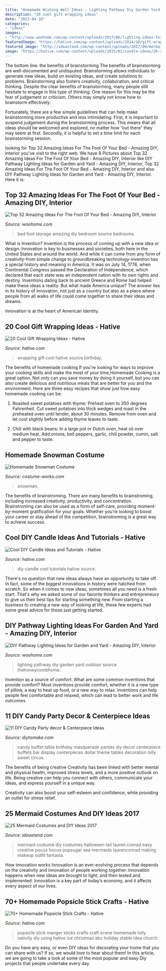 ```yaml
---
title: "Homemade Wishing Well Ideas ~ Lighting Pathway Diy Garden Yard Outdoor Source Thehoneycombhome"
description: "20 cool gift wrapping ideas"
date: "2023-04-28"
categories:
- "ideas"
images:
- "http://www.woohome.com/wp-content/uploads/2017/06/lighting-ideas-for-pathway-6.jpg"
featuredImage: "https://hative.com/wp-content/uploads/2014/10/gift-wrapping-ideas/4-cool-gift-wrapping-ideas.jpg"
featured_image: "http://ideastand.com/wp-content/uploads/2017/09/mermaid-costume-diy/4-mermaid-costume-diy-ideas-tutorials.jpg"
image: "https://hative.com/wp-content/uploads/2015/01/candle-ideas/26-cool-diy-candle-ideas-and-tutorials.jpg"
---
```



The bottom line: the benefits of brainstorming
The benefits of brainstorming are well-documented and undisputed. Brainstorming allows individuals to generate new ideas, build on existing ideas, and create solutions to problems. Brainstorming also fosters creativity, collaboration, and critical thinking.
Despite the clear benefits of brainstorming, many people still hesitate to engage in this type of thinking. One reason for this may be the fear of judgement or criticism. Others may simply not know how to brainstorm effectively.

Fortunately, there are a few simple guidelines that can help make brainstorming more productive and less intimidating. First, it is important to suspend judgement during the brainstorming process. This means that all ideas should be welcomed and explored, no matter how “out there” they may seem at first. Secondly, it is helpful to set a time limit for each brainstorming session.

	

		
looking for Top 32 Amazing Ideas For The Foot Of Your Bed - Amazing DIY, Interior you've visit to the right web. We have 8 Pictures about Top 32 Amazing Ideas For The Foot Of Your Bed - Amazing DIY, Interior like DIY Pathway Lighting Ideas for Garden and Yard - Amazing DIY, Interior, Top 32 Amazing Ideas For The Foot Of Your Bed - Amazing DIY, Interior and also DIY Pathway Lighting Ideas for Garden and Yard - Amazing DIY, Interior. Here it is:
		
    
## Top 32 Amazing Ideas For The Foot Of Your Bed - Amazing DIY, Interior

<img loading=lazy src="http://www.woohome.com/wp-content/uploads/2016/01/foot-of-the-bed-21.jpg" onerror="this.onerror=null;this.src='https://tse1.mm.bing.net/th?id=OIP.WdG3WzhjuZzG9Tv89AyU5AHaLK&amp;pid=15.1';" alt="Top 32 Amazing Ideas For The Foot Of Your Bed - Amazing DIY, Interior">

_Source: woohome.com_

>bed foot storage amazing diy bedroom source bedrooms. 

	

What is Invention?
Invention is the process of coming up with a new idea or design. Innovation is key to businesses and societies, both here in the United States and around the world. And while it can come from any form of creativity-from simple change to groundbreaking technology-invention has a special history and meaning in America.
It was on July 14, 1776, when Continental Congress passed the Declaration of Independence, which declared that each state was an independent nation with its own rights and destiny. Inventions dating back to ancient Greece and Rome had helped make these ideas a reality. But what made America unique? The answer lies in its history of innovation, not just as a country but also as a place where people from all walks of life could come together to share their ideas and dreams.

Innovation is at the heart of American identity.

    
## 20 Cool Gift Wrapping Ideas - Hative

<img loading=lazy src="https://hative.com/wp-content/uploads/2014/10/gift-wrapping-ideas/4-cool-gift-wrapping-ideas.jpg" onerror="this.onerror=null;this.src='https://tse4.mm.bing.net/th?id=OIP.DM290G5GGwFg2ZJmXLjxnAHaLH&amp;pid=15.1';" alt="20 Cool Gift Wrapping Ideas - Hative">

_Source: hative.com_

>wrapping gift cool hative source birthday. 

	

The benefits of homemade cooking
If you're looking for ways to improve your cooking skills and make the most of your time,Homemade Cooking is a great option. Not only can you save money by doing it yourself, but you can also create delicious and nutritious meals that are better for you and the environment. Here are three easy recipes that show just how easy homemade cooking can be: 
1. Roasted sweet potatoes with thyme: Preheat oven to 350 degrees Fahrenheit. Cut sweet potatoes into thick wedges and roast in the preheated oven until tender, about 30 minutes. Remove from oven and let cool slightly before adding thyme leaves to taste. 

2. Chili with black beans: In a large pot or Dutch oven, heat oil over medium heat. Add onions, bell peppers, garlic, chili powder, cumin, salt and pepper to taste.

    
## Homemade Snowman Costume

<img loading=lazy src="https://photos.costume-works.com/full/snowman-costume.jpg" onerror="this.onerror=null;this.src='https://tse2.mm.bing.net/th?id=OIP.VIDMBqRzbLbkYcjGW47S-gHaJ3&amp;pid=15.1';" alt="Homemade Snowman Costume">

_Source: costume-works.com_

>snowman. 

	

The benefits of brainstroming.
There are many benefits to brainstroming, including increased creativity, productivity, and concentration. Brainstroming can also be used as a form of self-care, providing moment-by-moment gratification for your goals. Whether you’re looking to boost your career or stay ahead of the competition, brainstroming is a great way to achieve success.

    
## Cool DIY Candle Ideas And Tutorials - Hative

<img loading=lazy src="https://hative.com/wp-content/uploads/2015/01/candle-ideas/26-cool-diy-candle-ideas-and-tutorials.jpg" onerror="this.onerror=null;this.src='https://tse4.mm.bing.net/th?id=OIP.K_28TukuCHbxi3LgvFLX4wHaUS&amp;pid=15.1';" alt="Cool DIY Candle Ideas and Tutorials - Hative">

_Source: hative.com_

>diy candle cool tutorials hative source. 

	

There's no question that new ideas always have an opportunity to take off. In fact, some of the biggest innovations in history were hatched from scratch. So when it comes to new ideas, sometimes all you need is a fresh start. That's why we asked some of our favorite thinkers and entrepreneurs to give us their best tips for starting something new. From starting a business to creating a new way of looking at life, these few experts had some great advice for those just getting started.

    
## DIY Pathway Lighting Ideas For Garden And Yard - Amazing DIY, Interior

<img loading=lazy src="http://www.woohome.com/wp-content/uploads/2017/06/lighting-ideas-for-pathway-6.jpg" onerror="this.onerror=null;this.src='https://tse1.mm.bing.net/th?id=OIP.1ScVy6yKbAX-m4LbuoClMgHaLH&amp;pid=15.1';" alt="DIY Pathway Lighting Ideas for Garden and Yard - Amazing DIY, Interior">

_Source: woohome.com_

>lighting pathway diy garden yard outdoor source thehoneycombhome. 

	

Invention as a source of comfort: What are some common inventions that provide comfort?
Most inventions provide comfort, whether it is a new type of pillow, a way to heat up food, or a new way to relax. Inventions can help people feel comfortable and relaxed, which can lead to better work and life outcomes.

    
## 11 DIY Candy Party Decor &amp; Centerpiece Ideas

<img loading=lazy src="https://www.diytomake.com/wp-content/uploads/2015/10/party-ideas-candy-buffet.jpg" onerror="this.onerror=null;this.src='https://tse2.mm.bing.net/th?id=OIP.pFmsEyA94bnu7RzMKQVsxQHaGh&amp;pid=15.1';" alt="11 DIY Candy Party decor &amp; Centerpiece Ideas">

_Source: diytomake.com_

>candy buffet table birthday masquerade parties diy decor centerpiece buffets bar display centerpieces dollar theme tables decoration lolly sweet circus. 

	

The benefits of being creative
Creativity has been linked with better mental and physical health, improved stress levels, and a more positive outlook on life.
Being creative can help you connect with others, communicate your ideas, and express yourself in a unique way.

Creativity can also boost your self-esteem and confidence, while providing an outlet for stress relief.

    
## 25 Mermaid Costumes And DIY Ideas 2017

<img loading=lazy src="http://ideastand.com/wp-content/uploads/2017/09/mermaid-costume-diy/4-mermaid-costume-diy-ideas-tutorials.jpg" onerror="this.onerror=null;this.src='https://tse4.mm.bing.net/th?id=OIP.8AW6BWy6SG_sET6BszO-3AHaK6&amp;pid=15.1';" alt="25 Mermaid Costumes and DIY Ideas 2017">

_Source: ideastand.com_

>mermaid costume diy costumes halloween tail lauren conrad easy creative pocus hocus popsugar sea mermaids laurenconrad making makeup outfit fantasia. 

	

How innovation works
Innovation is an ever-evolving process that depends on the creativity and innovation of people working together. Innovation happens when new ideas are brought to light, and then tested and implemented. Innovation is a key part of today’s economy, and it affects every aspect of our lives.

    
## 70+ Homemade Popsicle Stick Crafts - Hative

<img loading=lazy src="https://hative.com/wp-content/uploads/2014/03/popsicle-stick-crafts/38-popsicle-stick-family.jpg" onerror="this.onerror=null;this.src='https://tse3.mm.bing.net/th?id=OIP.kEzcwM0YGxn_XHKuU9ijaAHaId&amp;pid=15.1';" alt="70+ Homemade Popsicle Stick Crafts - Hative">

_Source: hative.com_

>popsicle stick manger sticks crafts craft scene homemade lolly nativity diy using hative ice christmas abc holiday stable idea church. 

	

Do you have any easy, or even DIY ideas for decorating your home that you can share with us? If so, we would love to hear about them! In this article, we are going to take a look at some of the most popular and easy Diy projects that people undertake every day.

